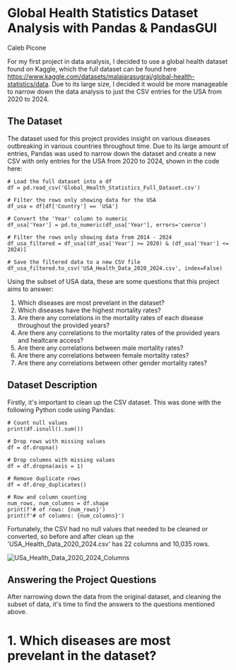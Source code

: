 
# Global Health Statistics Dataset Analysis with Pandas & PandasGUI

Caleb Picone

For my first project in data analysis, I decided to use a global health dataset found on Kaggle, which the full dataset can be found here https://www.kaggle.com/datasets/malaiarasugraj/global-health-statistics/data. Due to its large size, I decided it would be more manageable to narrow down the data analysis to just the CSV entries for the USA from 2020 to 2024. 


## The Dataset

The dataset used for this project provides insight on various diseases outbreaking in various countries throughout time. Due to its large amount of entries, Pandas was used to narrow down the dataset and create a new CSV with only entries for the USA from 2020 to 2024, shown in the code here:

```
# Load the full dataset into a df
df = pd.read_csv('Global_Health_Statistics_Full_Dataset.csv')

# Filter the rows only showing data for the USA
df_usa = df[df['Country'] == 'USA'] 

# Convert the 'Year' column to numeric 
df_usa['Year'] = pd.to_numeric(df_usa['Year'], errors='coerce')

# Filter the rows only showing data from 2014 - 2024
df_usa_filtered = df_usa[(df_usa['Year'] >= 2020) & (df_usa['Year'] <= 2024)]

# Save the filtered data to a new CSV file
df_usa_filtered.to_csv('USA_Health_Data_2020_2024.csv', index=False)
```

Using the subset of USA data, these are some questions that this project aims to answer:

1. Which diseases are most prevelant in the dataset?
2. Which diseases have the highest mortality rates?
2. Are there any correlations in the mortality rates of each disease throughout the provided years?
3. Are there any correlations to the mortality rates of the provided years and healtcare access?
4. Are there any correlations between male mortality rates?
5. Are there any correlations between female mortality rates?
6. Are there any correlations between other gender mortality rates?


## Dataset Description

Firstly, it's important to clean up the CSV dataset. This was done with the following Python code using Pandas:

```
# Count null values
print(df.isnull().sum())

# Drop rows with missing values
df = df.dropna()

# Drop columns with missing values
df = df.dropna(axis = 1)

# Remove duplicate rows
df = df.drop_duplicates()

# Row and column counting
num_rows, num_columns = df.shape
print(f'# of rows: {num_rows}')
print(f'# of columns: {num_columns}')
```

Fortunately, the CSV had no null values that needed to be cleaned or converted, so before and after clean up the 'USA_Health_Data_2020_2024.csv' has 22 columns and 10,035 rows. 

![USa_Health_Data_2020_2024_Columns](https://github.com/user-attachments/assets/7a1ce4d7-b57a-4d51-b904-37dde60a225f)

## Answering the Project Questions

After narrowing down the data from the original dataset, and cleaning the subset of data, it's time to find the answers to the questions mentioned above.

# 1. Which diseases are most prevelant in the dataset?

